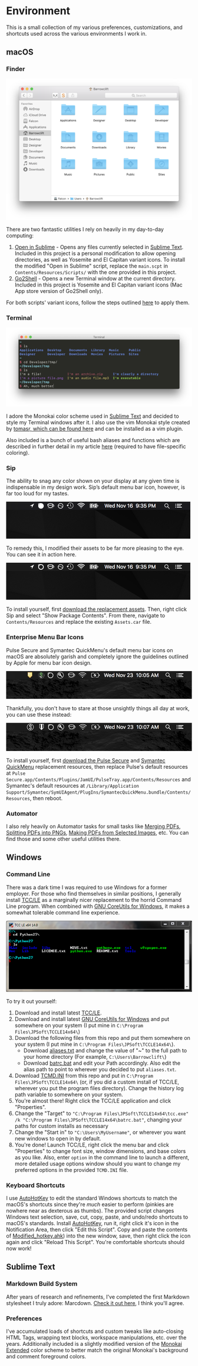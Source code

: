 Environment
===========

This is a small collection of my various preferences, customizations, and shortcuts used across the various environments I work in.

macOS
-----

### Finder

<img src="https://raw.githubusercontent.com/barrowclift/Environment/master/macOS/Finder/screenshot.png">

There are two fantastic utilities I rely on heavily in my day-to-day computing:

1. [Open in Sublime](https://github.com/pjv/open-in-sublime/wiki) - Opens any files currently selected in [Sublime Text](http://www.sublimetext.com). Included in this project is a personal modification to allow opening directories, as well as Yosemite and El Capitan variant icons. To install the modified "Open in Sublime" script, replace the `main.scpt` in `Contents/Resources/Scripts/` with the one provided in this project.
2. [Go2Shell](http://zipzapmac.com/Go2Shell) - Opens a new Terminal window at the current directory. Included in this project is Yosemite and El Capitan variant icons (Mac App store version of Go2Shell only).

For both scripts' variant icons, follow the steps outlined [here](http://lifehacker.com/5897796/how-to-customize-any-folder-or-app-icon-using-any-image-in-os-x) to apply them.

### Terminal

<img src="https://raw.githubusercontent.com/barrowclift/Environment/master/macOS/Terminal/screenshot.png">

I adore the Monokai color scheme used in [Sublime Text](http://www.sublimetext.com) and decided to style my Terminal windows after it. I also use the vim Monokai style created by [tomasr, which can be found here](https://github.com/tomasr/molokai) and can be installed as a vim plugin.

Also included is a bunch of useful bash aliases and functions which are described in further detail in my article [here](http://barrowclift.me/Post/Making-Terminal-Better/) (required to have file-specific coloring).

### Sip

The ability to snag any color shown on your display at any given time is indispensable in my design work. Sip’s default menu bar icon, however, is far too loud for my tastes.

<img src="https://raw.githubusercontent.com/barrowclift/Environment/master/macOS/Menu%20Bar%20Icons/Sip/Default.png">

To remedy this, I modified their assets to be far more pleasing to the eye. You can see it in action here.

<img src="https://raw.githubusercontent.com/barrowclift/Environment/master/macOS/Menu%20Bar%20Icons/Sip/Modified.png">

To install yourself, first [download the replacement assets](https://raw.githubusercontent.com/barrowclift/Environment/master/macOS/Menu%20Bar%20Icons/Sip/Assets.car). Then, right click Sip and select "Show Package Contents". From there, navigate to `Contents/Resources` and replace the existing `Assets.car` file.

### Enterprise Menu Bar Icons

Pulse Secure and Symantec QuickMenu's default menu bar icons on macOS are absolutely garish and completely ignore the guidelines outlined by Apple for menu bar icon design.

<img src="https://raw.githubusercontent.com/barrowclift/Environment/master/macOS/Menu%20Bar%20Icons/Pulse%20Secure/before.png">

Thankfully, you don't have to stare at those unsightly things all day at work, you can use these instead:

<img src="https://raw.githubusercontent.com/barrowclift/Environment/master/macOS/Menu%20Bar%20Icons/Pulse%20Secure/after.png">

To install yourself, first [download the Pulse Secure](https://raw.githubusercontent.com/barrowclift/Environment/master/macOS/Menu%20Bar%20Icons/Pulse%20Secure/) and [Symantec QuickMenu](https://raw.githubusercontent.com/barrowclift/Environment/master/macOS/Menu%20Bar%20Icons/Symantec%20QuickMenu/) replacement resources, then replace Pulse's default resources at `Pulse Secure.app/Contents/Plugins/JamUI/PulseTray.app/Contents/Resources` and Symantec's default resources at `/Library/Application Support/Symantec/SymUIAgent/PlugIns/SymantecQuickMenu.bundle/Contents/Resources`, then reboot.

### Automator

I also rely heavily on Automator tasks for small tasks like [Merging PDFs](https://raw.githubusercontent.com/barrowclift/Environment/master/macOS/Automator%20Services/Merge%20PDFs.zip), [Splitting PDFs into PNGs](https://raw.githubusercontent.com/barrowclift/Environment/master/macOS/Automator%20Services/Split%20PDF%20into%20PNGs.zip), [Making PDFs from Selected Images](https://raw.githubusercontent.com/barrowclift/Environment/master/macOS/Automator%20Services/Make%20PDF%20from%20images.zip), etc. You can find those and some other useful utilities there.

Windows
-------

### Command Line

There was a dark time I was required to use Windows for a former employer. For those who find themselves in similar positions, I generally install [TCC/LE](https://jpsoft.com/tccle-cmd-replacement.html) as a marginally nicer replacement to the horrid Command Line program. When combined with [GNU CoreUtils for Windows](gnuwin32.sourceforge.net/packages/coreutils.htm), it makes a somewhat tolerable command line experience.

<img src="https://raw.githubusercontent.com/barrowclift/Environment/master/Windows/tcc.png">

To try it out yourself:

1. Download and install latest [TCC/LE](https://jpsoft.com/tccle-cmd-replacement.html).
2. Download and install latest [GNU CoreUtils for Windows](gnuwin32.sourceforge.net/packages/coreutils.htm) and put somewhere on your system (I put mine in `C:\Program Files\JPSoft\TCCLE14x64\`)
3. Download the following files from this repo and put them somewhere on your system (I put mine in `C:\Program Files\JPSoft\TCCLE14x64\`).
	* Download [aliases.txt](https://raw.githubusercontent.com/barrowclift/Environment/master/Windows/aliases.txt) and change the value of "~" to the full path to your home directory (For example, `C:\Users\Barrowclift\`)
	* Download [batrc.bat](https://raw.githubusercontent.com/barrowclift/Environment/master/Windows/batrc.bat) and edit your Path accordingly. Also edit the alias path to point to wherever you decided to put `aliases.txt`.
4. Download [TCMD.INI](https://raw.githubusercontent.com/barrowclift/Environment/master/Windows/TCMD.INI) from this repo and put in `C:\Program Files\JPSoft\TCCLE14x64\` (or, if you did a custom install of TCC/LE, wherever you put the program files directory). Change the history log path variable to somewhere on your system.
5. You're almost there! Right click the TCC/LE application and click "Properties".
6. Change the "Target" to `"C:\Program Files\JPSoft\TCCLE14x64\tcc.exe" /k "C:\Program Files\JPSoft\TCCLE14x64\batrc.bat"`, changing your paths for custom installs as necessary
7. Change the "Start in" to `"C:\Users\MyUsername"`, or wherever you want new windows to open in by default.
8. You're done! Launch TCC/LE, right click the menu bar and click "Properties" to change font size, window dimensions, and base colors as you like. Also, enter `option` in the command line to launch a different, more detailed usage options window should you want to change my preferred options in the provided `TCMD.INI` file.

### Keyboard Shortcuts

I use [AutoHotKey](https://autohotkey.com) to edit the standard Windows shortcuts to match the macOS's shortcuts since they're *much* easier to perform (pinkies are nowhere near as dexterous as thumbs). The provided script changes Windows text selection, save, cut, copy, paste, and undo/redo shortcuts to macOS's standards. Install [AutoHotKey](https://autohotkey.com), run it, right click it's icon in the Notification Area, then click "Edit this Script". Copy and paste the contents of [Modified_hotkey.ahk](https://raw.githubusercontent.com/barrowclift/Environment/master/Windows/Modified_hotkey.ahk)) into the new window, save, then right click the icon again and click "Reload This Script". You're comfortable shortcuts should now work!

Sublime Text
------------

### Markdown Build System

After years of research and refinements, I've completed the first Markdown stylesheet I truly adore: Marcdown. [Check it out here](https://barrowclift.me/marcdown/), I think you'll agree.

### Preferences

I've accumulated loads of shortcuts and custom tweaks like auto-closing HTML Tags, wrapping text blocks, workspace manipulations, etc. over the years. Additionally included is a slightly modified version of the [Monokai Extended](https://packagecontrol.io/packages/Monokai%20Extended) color scheme to better match the original Monokai's background and comment foreground colors.
